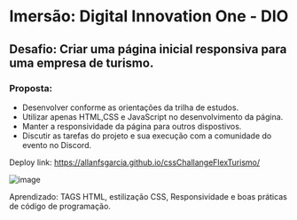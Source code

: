# **Imersão**: Digital Innovation One - DIO
## **Desafio**: Criar uma página inicial responsiva para uma empresa de turismo.

### **Proposta**:

- Desenvolver conforme as orientações da trilha de estudos.
- Utilizar apenas HTML,CSS e JavaScript no desenvolvimento da página.
- Manter a responsividade da página para outros dispostivos.
- Discutir as tarefas do projeto e sua execução com a comunidade do evento no Discord.

Deploy link: https://allanfsgarcia.github.io/cssChallangeFlexTurismo/

![image](https://user-images.githubusercontent.com/91488719/149639049-9a578fed-8173-416f-b981-499645dd11d9.png)

Aprendizado: TAGS HTML, estilização CSS, Responsividade e boas práticas de código de programação.


